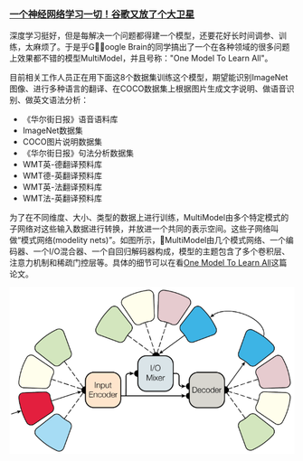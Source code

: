 ### [一个神经网络学习一切！谷歌又放了个大卫星](http://mp.weixin.qq.com/s/ARnDNJkLSkTOBtQ7w50cSg)

深度学习挺好，但是每解决一个问题都得建一个模型，还要花好长时间调参、训练，太麻烦了。于是乎Google Brain的同学搞出了一个在各种领域的很多问题上效果都不错的模型MultiModel，并且号称："One Model To Learn All"。

目前相关工作人员正在用下面这8个数据集训练这个模型，期望能识别ImageNet图像、进行多种语言的翻译、在COCO数据集上根据图片生成文字说明、做语音识别、做英文语法分析：

- 《华尔街日报》语音语料库
- ImageNet数据集
- COCO图片说明数据集
- 《华尔街日报》句法分析数据集
- WMT英-德翻译预料库
- WMT德-英翻译预料库
- WMT英-法翻译预料库
- WMT法-英翻译预料库

为了在不同维度、大小、类型的数据上进行训练，MultiModel由多个特定模式的子网络对这些输入数据进行转换，并放进一个共同的表示空间。这些子网络叫做“模式网络(modelity nets)”。如图所示，MultiModel由几个模式网络、一个编码器、一个I/O混合器、一个自回归解码器构成，模型的主题包含了多个卷积层、注意力机制和稀疏门控层等。具体的细节可以在看[One Model To Learn All](https://arxiv.org/pdf/1706.05137.pdf)这篇论文。

![](./Images/wk2/1.png)

